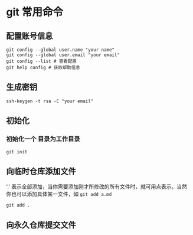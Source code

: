 # git 常用命令

## 配置账号信息

```shell
git config --global user.name "your name"
git config --global user.email "your email"
git config --list # 查看配置
git help config # 获取帮助信息
```

## 生成密钥

```shell
ssh-keygen -t rsa -C "your email"
```

## 初始化

### 初始化一个 目录为工作目录

```shell
git init
```

## 向临时仓库添加文件

'.' 表示全部添加，当你需要添加刚才所修改的所有文件时，就可用点表示。当然你也可以添加具体某一文件，如 `git add a.md`

```shell
git add .
```

## 向永久仓库提交文件
